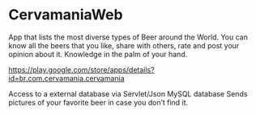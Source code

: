 # CervamaniaWeb

App that lists the most diverse types of Beer around the World. You can know all the beers that you like, share with others, rate and post your opinion about it. Knowledge in the palm of your hand.

https://play.google.com/store/apps/details?id=br.com.cervamania.cervamania

Access to a external database via Servlet/Json MySQL database Sends pictures of your favorite beer in case you don’t find it.
